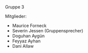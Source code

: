 Gruppe 3

Mitglieder:
* Maurice Forneck
* Severin Jessen (Gruppensprecher)
* Doguhan Aygün
* Feyyaz Ayhan
* Dani Allaw